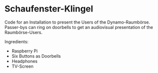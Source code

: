 # Schaufenster-Klingel
Code for an Installation to present the Users of the Dynamo-Raumbörse. 
Passer-bys can ring on doorbells to get an audiovisual presentation of the Raumbörse-Users.

Ingredients:
- Raspberry Pi
- Six Buttons as Doorbells
- Headphones
- TV-Screen
